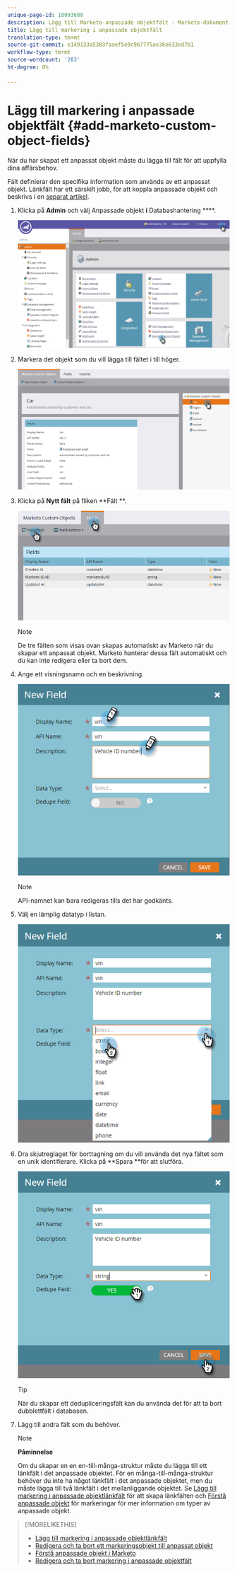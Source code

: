 ```yaml
---
unique-page-id: 10093688
description: Lägg till Marketo-anpassade objektfält - Marketo-dokument - Produktdokumentation
title: Lägg till markering i anpassade objektfält
translation-type: tm+mt
source-git-commit: e149133a5383faaef5e9c9b7775ae36e633ed7b1
workflow-type: tm+mt
source-wordcount: '283'
ht-degree: 0%

---
```



# Lägg till markering i anpassade objektfält {#add-marketo-custom-object-fields}

När du har skapat ett anpassat objekt måste du lägga till fält för att uppfylla dina affärsbehov.

Fält definierar den specifika information som används av ett anpassat objekt. Länkfält har ett särskilt jobb, för att koppla anpassade objekt och beskrivs i en [separat artikel](add-marketo-custom-object-link-fields.md).

1. Klicka på **Admin** och välj Anpassade objekt **i** Databashantering ****.

   ![](assets/image2016-1-18-9-3a2-3a6.png)

1. Markera det objekt som du vill lägga till fältet i till höger.

   ![](assets/image2016-1-18-9-3a5-3a3.png)

1. Klicka på **Nytt fält** på fliken **Fält **.

   ![](assets/image2015-9-15-16-3a53-3a40.png)

   >[!NOTE]
   >
   >De tre fälten som visas ovan skapas automatiskt av Marketo när du skapar ett anpassat objekt. Marketo hanterar dessa fält automatiskt och du kan inte redigera eller ta bort dem.

1. Ange ett visningsnamn och en beskrivning.

   ![](assets/image2015-10-5-11-3a35-3a48.png)

   >[!NOTE]
   >
   >API-namnet kan bara redigeras tills det har godkänts.

1. Välj en lämplig datatyp i listan.

   ![](assets/image2015-10-5-11-3a37-3a24.png)

1. Dra skjutreglaget för borttagning om du vill använda det nya fältet som en unik identifierare. Klicka på **Spara **för att slutföra.

   ![](assets/image2015-10-5-11-3a40-3a12.png)

   >[!TIP]
   >
   >När du skapar ett dedupliceringsfält kan du använda det för att ta bort dubblettfält i databasen.

1. Lägg till andra fält som du behöver.

   >[!NOTE]
   >
   >**Påminnelse**
   >
   >
   >Om du skapar en en en-till-många-struktur måste du lägga till ett länkfält i det anpassade objektet. För en många-till-många-struktur behöver du inte ha något länkfält i det anpassade objektet, men du måste lägga till två länkfält i det mellanliggande objektet. Se [Lägg till markering i anpassade objektlänkfält](add-marketo-custom-object-link-fields.md) för att skapa länkfälten och [Förstå anpassade objekt](understanding-marketo-custom-objects.md) för markeringar för mer information om typer av anpassade objekt.

>[!MORELIKETHIS]
>
>* [Lägg till markering i anpassade objektlänkfält](add-marketo-custom-object-link-fields.md)
>* [Redigera och ta bort ett markeringsobjekt till anpassat objekt](edit-and-delete-a-marketo-custom-object.md)
>* [Förstå anpassade objekt i Marketo](understanding-marketo-custom-objects.md)
>* [Redigera och ta bort markering i anpassade objektfält](edit-and-delete-marketo-custom-object-fields.md)

>



